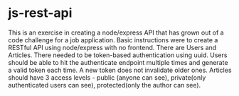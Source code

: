 # js-rest-api

This is an exercise in creating a node/express API that has grown out of a code challenge for a job application. 
Basic instructions were to create a RESTful API using node/express with no frontend.
There are Users and Articles. 
There needed to be token-based authentication using uuid.
Users should be able to hit the authenticate endpoint multiple times and generate a valid token each time. 
    A new token does not invalidate older ones. 
Articles should have 3 access levels - public (anyone can see), private(only authenticated users can see), protected(only the author can see).